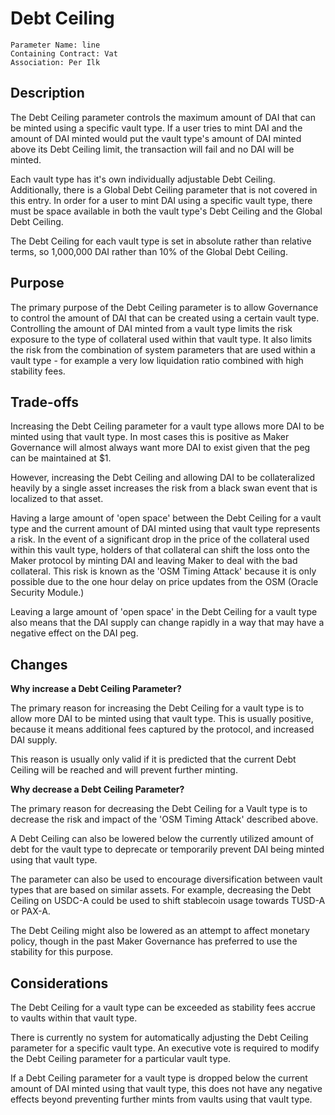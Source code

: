 # Debt Ceiling

```
Parameter Name: line
Containing Contract: Vat
Association: Per Ilk
```

## Description

The Debt Ceiling parameter controls the maximum amount of DAI that can be minted using a specific vault type. If a user tries to mint DAI and the amount of DAI minted would put the vault type's amount of DAI minted above its Debt Ceiling limit, the transaction will fail and no DAI will be minted.

Each vault type has it's own individually adjustable Debt Ceiling. Additionally, there is a Global Debt Ceiling parameter that is not covered in this entry. In order for a user to mint DAI using a specific vault type, there must be space available in both the vault type's Debt Ceiling and the Global Debt Ceiling.

The Debt Ceiling for each vault type is set in absolute rather than relative terms, so 1,000,000 DAI rather than 10% of the Global Debt Ceiling.

## Purpose
The primary purpose of the Debt Ceiling parameter is to allow Governance to control the amount of DAI that can be created using a certain vault type. Controlling the amount of DAI minted from a vault type limits the risk exposure to the type of collateral used within that vault type. It also limits the risk from the combination of system parameters that are used within a vault type - for example a very low liquidation ratio combined with high stability fees.

## Trade-offs

Increasing the Debt Ceiling parameter for a vault type allows more DAI to be minted using that vault type. In most cases this is positive as Maker Governance will almost always want more DAI to exist given that the peg can be maintained at $1.

However, increasing the Debt Ceiling and allowing DAI to be collateralized heavily by a single asset increases the risk from a black swan event that is localized to that asset.

Having a large amount of 'open space' between the Debt Ceiling for a vault type and the current amount of DAI minted using that vault type represents a risk. In the event of a significant drop in the price of the collateral used within this vault type, holders of that collateral can shift the loss onto the Maker protocol by minting DAI and leaving Maker to deal with the bad collateral. This risk is known as the 'OSM Timing Attack' because it is only possible due to the one hour delay on price updates from the OSM (Oracle Security Module.)

Leaving a large amount of 'open space' in the Debt Ceiling for a vault type also means that the DAI supply can change rapidly in a way that may have a negative effect on the DAI peg.

## Changes

**Why increase a Debt Ceiling Parameter?**

The primary reason for increasing the Debt Ceiling for a vault type is to allow more DAI to be minted using that vault type. This is usually positive, because it means additional fees captured by the protocol, and increased DAI supply. 

This reason is usually only valid if it is predicted that the current Debt Ceiling will be reached and will prevent further minting.

**Why decrease a Debt Ceiling Parameter?**

The primary reason for decreasing the Debt Ceiling for a Vault type is to decrease the risk and impact of the 'OSM Timing Attack' described above.

A Debt Ceiling can also be lowered below the currently utilized amount of debt for the vault type to deprecate or temporarily prevent DAI being minted using that vault type.

The parameter can also be used to encourage diversification between vault types that are based on similar assets. For example, decreasing the Debt Ceiling on USDC-A could be used to shift stablecoin usage towards TUSD-A or PAX-A.

The Debt Ceiling might also be lowered as an attempt to affect monetary policy, though in the past Maker Governance has preferred to use the stability for this purpose.

## Considerations

The Debt Ceiling for a vault type can be exceeded as stability fees accrue to vaults within that vault type. 

There is currently no system for automatically adjusting the Debt Ceiling parameter for a specific vault type. An executive vote is required to modify the Debt Ceiling parameter for a particular vault type.

If a Debt Ceiling parameter for a vault type is dropped below the current amount of DAI minted using that vault type, this does not have any negative effects beyond preventing further mints from vaults using that vault type.






